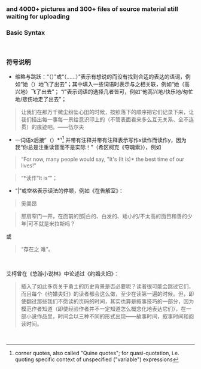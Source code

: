 
### and 4000+ pictures and 300+ files of source material still waiting for uploading


### Basic Syntax

<br/>

### 符号说明

- 缩略与跳跃：“（）”或“（……）”表示有想说的而没有找到合适的表达的语词，例如“她（）地飞了出去”；其中填入一些词语时表示与之相关联，例如“她（高兴地）飞了出去”；
“/”表示词语的选择几者皆可，例如“他高兴地/快乐地/匆忙地/悲伤地走了出去”；

> 让我们在那万千微尘纷坠心田的时候，按照落下的顺序把它们记录下来，让我们描出每一事每一景给意识印上的（不管表面看来多么互无关系、全不连贯）的痕迹吧。——伍尔夫

- 一词语x后接⌜（）*⌝[^1] 并带有注释并带有注释表示写作x读作而读作y，因为我“你总是注重读音而不是实际！”（希区柯克《夺魂索》），例如

> “For now, many people would say, "It's (It is)* the best time of our lives!"

> “*读作“It is””；

- “|”或空格表示读法的停顿，例如《在告解室》：   

>    奚美昂

> 那扇窄门一开，在面前的那|白的、白发的、矮小的/不太高的面目和善的少年|可不就是米拉斯吗？

或

> “存在之 难”。

<br/>

艾柯曾在《悠游小说林》中论述过《约婚夫妇》：

> 插入了如此多页关于勇士的历史背景是否必要呢？读者很可能会跳过它们，而且每个《约婚夫妇》的读者都会这么做，至少在读第一遍的时候。但，即使翻过那些我们不愿读的页码的时间，其实也算是叙事技巧的一部分，因为模范作者知道（即使经验作者并不一定知道怎么概念化地表达它们），在一部小说作品里，时间会以三种不同的形式出现——故事时间，叙事时间和阅读时间。

<br/>

[^1]: corner quotes, also called "Quine quotes"; for quasi-quotation, i.e. quoting specific context of unspecified ("variable") expressions
